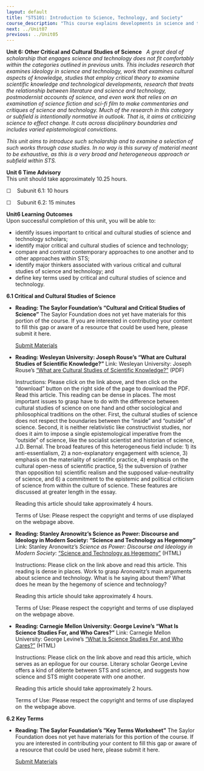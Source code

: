 ```yaml
---
layout: default
title: "STS101: Introduction to Science, Technology, and Society"
course_description: "This course explains developments in science and technology in terms of their interactions with social, cultural, environmental, and other issues. This course will prepare you for the STS major by introducing its core components: the philosophy of science, history of science, history of technology, science and ethics, and science policy."
next: ../Unit07
previous: ../Unit05
---
```

**Unit 6: Other Critical and Cultural Studies of Science** <span
id="6"></span> 
*A great deal of scholarship that engages science and technology does
not fit comfortably within the categories outlined in previous units.
This includes research that examines ideology in science and technology,
work that examines cultural aspects of knowledge, studies that employ
critical theory to examine scientific knowledge and technological
developments, research that treats the relationship between literature
and science and technology, postmodernist accounts of science, and even
work that relies on an examination of science fiction and sci-fi film to
make commentaries and critiques of science and technology. Much of the
research in this category or subfield is intentionally normative in
outlook. That is, it aims at criticizing science to effect change. It
cuts across disciplinary boundaries and includes varied epistemological
convictions.*  
  
 *This unit aims to introduce such scholarship and to examine a
selection of such works through case studies. In no way is this survey
of material meant to be exhaustive, as this is a very broad and
heterogeneous approach or subfield within STS.*

**Unit 6 Time Advisory**  
This unit should take approximately 10.25 hours.  
  
 ☐    Subunit 6.1: 10 hours  
  
 ☐    Subunit 6.2: 15 minutes

**Unit6 Learning Outcomes**  
Upon successful completion of this unit, you will be able to:
-   identify issues important to critical and cultural studies of
    science and technology scholars;
-   identify major critical and cultural studies of science and
    technology;
-   compare and contrast contemporary approaches to one another and to
    other approaches within STS;
-   identify major thinkers associated with various critical and
    cultural studies of science and technology; and
-   define key terms used by critical and cultural studies of science
    and technology.

**6.1 Critical and Cultural Studies of Science** <span id="6.1"></span> 
-   **Reading: The Saylor Foundation’s “Cultural and Critical Studies of
    Science”**
    The Saylor Foundation does not yet have materials for this portion
    of the course. If you are interested in contributing your content to
    fill this gap or aware of a resource that could be used here, please
    submit it here.

    [Submit Materials](/contribute/)

-   **Reading: Wesleyan University: Joseph Rouse’s “What are Cultural
    Studies of Scientific Knowledge?”**
    Link: Wesleyan University: Joseph Rouse’s [“What are Cultural
    Studies of Scientific
    Knowledge?”](http://wesscholar.wesleyan.edu/div1facpubs/89/) (PDF)  
      
     Instructions: Please click on the link above, and then click on the
    “download” button on the right side of the page to download the PDF.
    Read this article. This reading can be dense in places. The most
    important issues to grasp have to do with the difference between
    cultural studies of science on one hand and other sociological and
    philosophical traditions on the other. First, the cultural studies
    of science does not respect the boundaries between the “inside” and
    “outside” of science. Second, it is neither relativistic like
    constructivist studies, nor does it aim to impose a single
    epistemological imperative from the “outside” of science, like the
    socialist scientist and historian of science, J.D. Bernal. The broad
    features of this heterogeneous field include: 1) its
    anti-essentialism, 2) a non-explanatory engagement with science, 3)
    emphasis on the materiality of scientific practice, 4) emphasis on
    the cultural open-ness of scientific practice, 5) the subversion of
    (rather than opposition to) scientific realism and the supposed
    value-neutrality of science, and 6) a commitment to the epistemic
    and political criticism of science from within the culture of
    science. These features are discussed at greater length in the
    essay.  
      
     Reading this article should take approximately 4 hours.  
      
     Terms of Use: Please respect the copyright and terms of use
    displayed on the webpage above.

-   **Reading: Stanley Aronowitz’s Science as Power: Discourse and
    Ideology in Modern Society: “Science and Technology as Hegemony”**
    Link: Stanley Aronowitz’s *Science as Power: Discourse and Ideology
    in Modern Society*: [“Science and Technology as
    Hegemony”](http://www.cs.cmu.edu/~mdr2/classes/76_101_D_Fall_04/readings/Aronowitzfull.htm)
    (HTML)  
      
     Instructions: Please click on the link above and read this article.
    This reading is dense in places. Work to grasp Aronowitz’s main
    arguments about science and technology. What is he saying about
    them? What does he mean by the hegemony of science and technology?  
      
     Reading this article should take approximately 4 hours.  
      
     Terms of Use: Please respect the copyright and terms of use
    displayed on the webpage above.

-   **Reading: Carnegie Mellon University: George Levine’s “What Is
    Science Studies For, and Who Cares?”**
    Link: Carnegie Mellon University: George Levine’s [“What Is Science
    Studies For, and Who
    Cares?”](http://www.cs.cmu.edu/~mdr2/classes/76_101_D_Fall_04/readings/Levine.htm)
    (HTML)  
      
     Instructions: Please click on the link above and read this article,
    which serves as an epilogue for our course. Literary scholar George
    Levine offers a kind of détente between STS and science, and
    suggests how science and STS might cooperate with one another.  
      
     Reading this article should take approximately 2 hours.  
      
     Terms of Use: Please respect the copyright and terms of use
    displayed on  the webpage above.

**6.2 Key Terms** <span id="6.2"></span> 
-   **Reading: The Saylor Foundation’s ”Key Terms Worksheet”**
    The Saylor Foundation does not yet have materials for this portion
    of the course. If you are interested in contributing your content to
    fill this gap or aware of a resource that could be used here, please
    submit it here.

    [Submit Materials](/contribute/)


